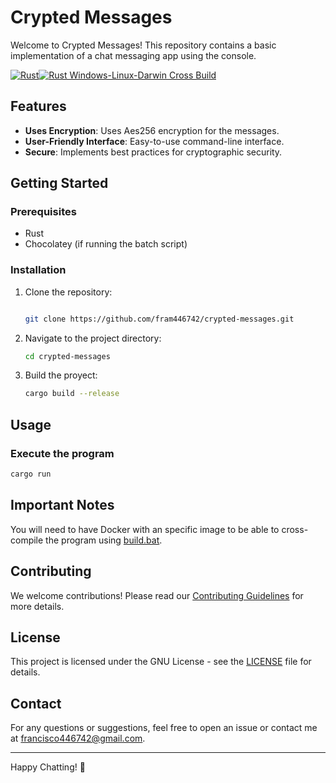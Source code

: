 # Crypted Messages

Welcome to Crypted Messages! This repository contains a basic implementation of a chat messaging app using the console.

[![Rust](https://github.com/fram446742/crypted-messages/actions/workflows/rust.yml/badge.svg)](https://github.com/fram446742/crypted-messages/actions/workflows/rust.yml)[![Rust Windows-Linux-Darwin Cross Build](https://github.com/fram446742/crypted-messages/actions/workflows/main.yml/badge.svg)](https://github.com/fram446742/crypted-messages/actions/workflows/main.yml)

## Features

- **Uses Encryption**: Uses Aes256 encryption for the messages.
- **User-Friendly Interface**: Easy-to-use command-line interface.
- **Secure**: Implements best practices for cryptographic security.

## Getting Started

### Prerequisites

- Rust
- Chocolatey (if running the batch script)

### Installation

1. Clone the repository:

    ```sh

    git clone https://github.com/fram446742/crypted-messages.git
    
    ```

2. Navigate to the project directory:

    ```sh
    cd crypted-messages
    ```

3. Build the proyect:

    ```sh
    cargo build --release
    ```

## Usage

### Execute the program

```sh
cargo run
```

## Important Notes

You will need to have Docker with an specific image to be able to cross-compile the program using [build.bat](build.bat).

## Contributing

We welcome contributions! Please read our [Contributing Guidelines](CONTRIBUTING.md) for more details.

## License

This project is licensed under the GNU License - see the [LICENSE](LICENSE) file for details.

## Contact

For any questions or suggestions, feel free to open an issue or contact me at [francisco446742@gmail.com](mailto:francisco446472@gmail.com).

---

Happy Chatting! 🚀

